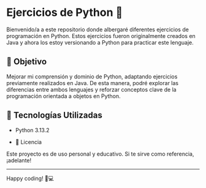 # Ejercicios de Python 🐍

Bienvenido/a a este repositorio donde albergaré diferentes ejercicios de programación en Python. Estos ejercicios fueron originalmente creados en Java y ahora los estoy versionando a Python para practicar este lenguaje.

## 📌 Objetivo

Mejorar mi comprensión y dominio de Python, adaptando ejercicios previamente realizados en Java. De esta manera, podré explorar las diferencias entre ambos lenguajes y reforzar conceptos clave de la programación orientada a objetos en Python.

## 🚀 Tecnologías Utilizadas

* Python 3.13.2

* 📜 Licencia

Este proyecto es de uso personal y educativo. Si te sirve como referencia, ¡adelante!

___

Happy coding! 🐍💻
